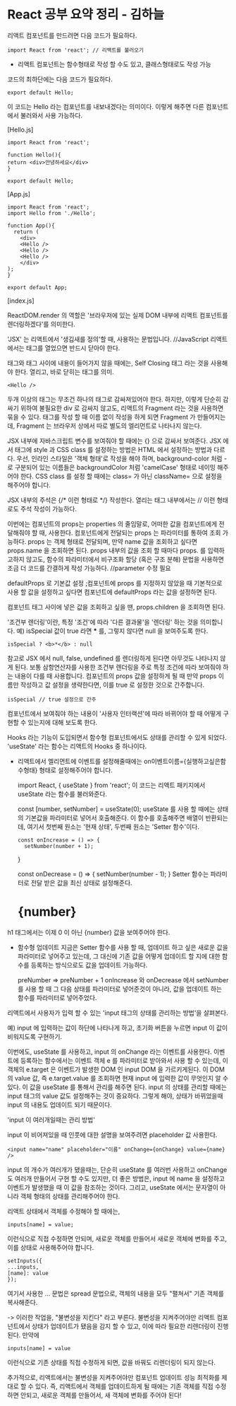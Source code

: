 React 공부 요약 정리 - 김하늘
====

리액트 컴포넌트를 만드려면 다음 코드가 필요하다.

	import React from 'react'; // 리액트를 불러오기

* 리액트 컴포넌트는 함수형태로 작성 할 수도 있고, 클래스형태로도 작성 가능


코드의 최하단에는 다음 코드가 필요하다.

	export default Hello;
이 코드는 Hello 라는 컴포넌트를 내보내겠다는 의미이다. 이렇게 해주면 다른 컴포넌트에서 불러와서 사용 가능하다.


[Hello.js]

	import React from 'react';
	
	function Hello(){
    return <div>안녕하세요</div>
	}
	
	export default Hello;

[App.js]

	import React from 'react';
	import Hello from './Hello';
	
	function App(){
	  return (
    	<div>
      	<Hello />
      	<Hello />
      	<Hello />
    	</div>
  	);
	}
	
	export default App;


[index.js]

ReactDOM.render 의 역할은 '브라우저에 있는 실제 DOM 내부에 리액트 컴포넌트를 렌더링하겠다'를 의미한다. 

'JSX' 는 리액트에서 '생김새를 정의'할 때, 사용하는 문법입니다. //JavaScript
리액트에서는 태그를 열었으면 반드시 닫아야 한다.

태그와 태그 사이에 내용이 들어가지 않을 때에는, Self Closing 태그 라는 것을 사용해야 한다. 열리고, 바로 닫히는 태그를 의미.
	
    <Hello />


두개 이상의 태그는 무조건 하나의 태그로 감싸져있어야 한다.
하지만, 이렇게 단순히 감싸기 위하여 불필요한 div 로 감싸지 않고도, 리액트의 Fragment 라는 것을 사용하면 묶을 수 있다.
태그를 작성 할 때 이름 없이 작성을 하게 되면 Fragment 가 만들어지는데, Fragment 는 브라우저 상에서 따로 별도의 엘리먼트로 나타나지 않는다.


JSX 내부에 자바스크립트 변수를 보여줘야 할 때에는 {} 으로 감싸서 보여준다.
JSX 에서 태그에 style 과 CSS class 를 설정하는 방법은 HTML 에서 설정하는 방법과 다르다.
우선, 인라인 스타일은 '객체 형태'로 작성을 해야 하며, background-color 처럼 - 로 구분되어 있는 이름들은 backgroundColor 처럼 'camelCase' 형태로 네이밍 해주어야 한다.
CSS class 를 설정 할 때에는 class= 가 아닌 className= 으로 설정을 해주어야 합니다.

JSX 내부의 주석은 {/* 이런 형태로 */} 작성한다.
열리는 태그 내부에서는 // 이런 형태로도 주석 작성이 가능하다.


이번에는 컴포넌트의 props는 properties 의 줄임말로, 어떠한 값을 컴포넌트에게 전달해줘야 할 때, 사용한다.
컴포넌트에게 전달되는 props 는 파라미터를 통하여 조회 가능하다. props 는 객체 형태로 전달되며, 만약 name 값을 조회하고 싶다면 props.name 을 조회하면 된다.
props 내부의 값을 조회 할 때마다 props. 를 입력하고하지 않고도, 함수의 파라미터에서 비구조화 할당 (혹은 구조 분해) 문법을 사용하면 조금 더 코드를 간결하게 작성 가능하다. //parameter 수정 필요

defaultProps 로 기본값 설정
;컴포넌트에 props 를 지정하지 않았을 때 기본적으로 사용 할 값을 설정하고 싶다면 컴포넌트에 defaultProps 라는 값을 설정하면 된다.

컴포넌트 태그 사이에 넣은 값을 조회하고 싶을 땐, props.children 을 조회하면 된다.




'조건부 렌더링'이란, 특정 '조건'에 따라 '다른 결과물'을 '렌더링' 하는 것을 의미합니다.
예) isSpecial 값이 true 라면 <b>*</b> 를, 그렇지 않다면 null 을 보여주도록 한다.

	isSpecial ? <b>*</b> : null
참고로 JSX 에서 null, false, undefined 를 렌더링하게 된다면 아무것도 나타나지 않게 된다.
보통 삼항연산자를 사용한 조건부 렌더링을 주로 특정 조건에 따라 보여줘야 하는 내용이 다를 때 사용합니다.
컴포넌트의 props 값을 설정하게 될 때 만약 props 이름만 작성하고 값 설정을 생략한다면, 이를 true 로 설정한 것으로 간주합니다.

	isSpecial // true 설정으로 간주 
    
컴포넌트에서 보여줘야 하는 내용이 '사용자 인터랙션'에 따라 바뀌어야 할 때 어떻게 구현할 수 있는지에 대해 보도록 한다.

Hooks 라는 기능이 도입되면서 함수형 컴포넌트에서도 상태를 관리할 수 있게 되었다. 'useState' 라는 함수는 리액트의 Hooks 중 하나이다.



* 리액트에서 엘리먼트에 이벤트를 설정해줄때에는 on이벤트이름={실행하고싶은함수형태} 형태로 설정해주어야 합니다.



	import React, { useState } from 'react';
이 코드는 리액트 패키지에서 useState 라는 함수를 불러와준다.

	const [number, setNumber] = useState(0);
useState 를 사용 할 때에는 상태의 기본값을 파라미터로 넣어서 호출해준다. 이 함수를 호출해주면 배열이 반환되는데, 여기서 첫번째 원소는 '현재 상태', 두번째 원소는 'Setter 함수'이다.

	  const onIncrease = () => {
    	setNumber(number + 1);
  	}

  	const onDecrease = () => {
    	setNumber(number - 1);
  	}
Setter 함수는 파라미터로 전달 받은 값을 최신 상태로 설정해준다.

    <h1>{number}</h1>
h1 태그에서는 이제 0 이 아닌 {number} 값을 보여주어야 한다.


* 함수형 업데이트
지금은 Setter 함수를 사용 할 때, 업데이트 하고 싶은 새로운 값을 파라미터로 넣어주고 있는데, 그 대신에 기존 값을 어떻게 업데이트 할 지에 대한 함수를 등록하는 방식으로도 값을 업데이트 가능하다.


	preNumber => preNumber + 1
onIncrease 와 onDecrease 에서 setNumber 를 사용 할 때 그 다음 상태를 파라미터로 넣어준것이 아니라, 값을 업데이트 하는 함수를 파라미터로 넣어주었다.




리액트에서 사용자가 입력 할 수 있는 'input 태그의 상태를 관리하는 방법'을 살펴본다.


예) input 에 입력하는 값이 하단에 나타나게 하고, 초기화 버튼을 누르면 input 이 값이 비워지도록 구현하기.

이번에도, useState 를 사용하고, input 의 onChange 라는 이벤트를 사용한다.
이벤트에 등록하는 함수에서는 이벤트 객체 e 를 파라미터로 받아와서 사용 할 수 있는데, 이 객체의 e.target 은 이벤트가 발생한 DOM 인 input DOM 을 가르키게된다. 이 DOM 의 value 값, 즉 e.target.value 를 조회하면 현재 input 에 입력한 값이 무엇인지 알 수 있다.
이 값을 useState 를 통해서 관리를 해주면 된다.
input 의 상태를 관리할 때에는 input 태그의 value 값도 설정해주는 것이 중요하다. 그렇게 해야, 상태가 바뀌었을때 input 의 내용도 업데이트 되기 때문이다.


'input 이 여러개일때는 관리 방법' 

input 이 비어져있을 때 인풋에 대한 설명을 보여주려면 placeholder 값 사용한다.

	<input name="name" placeholder="이름" onChange={onChange} value={name} />
    
input 의 개수가 여러개가 됐을때는, 단순히 useState 를 여러번 사용하고 onChange 도 여러개 만들어서 구현 할 수도 있지만, 더 좋은 방법은, input 에 name 을 설정하고 이벤트가 발생했을 때 이 값을 참조하는 것이다. 그리고, useState 에서는 문자열이 아니라 객체 형태의 상태를 관리해주어야 한다.

리액트 상태에서 객체를 수정해야 할 때에는,

	inputs[name] = value;
이런식으로 직접 수정하면 안되며, 새로운 객체를 만들어서 새로운 객체에 변화를 주고, 이를 상태로 사용해주어야 합니다.

	setInputs({
  	...inputs,
  	[name]: value
	});
여기서 사용한 ... 문법은 spread 문법으로, 객체의 내용을 모두 "펼쳐서" 기존 객체를 복사해준다.

-> 이러한 작업을, "불변성을 지킨다" 라고 부른다. 불변성을 지켜주어야만 리액트 컴포넌트에서 상태가 업데이트가 됐음을 감지 할 수 있고, 이에 따라 필요한 리렌더링이 진행된다. 만약에

	inputs[name] = value
이런식으로 기존 상태를 직접 수정하게 되면, 값을 바꿔도 리렌더링이 되지 않는다.

추가적으로, 리액트에서는 불변성을 지켜주어야만 컴포넌트 업데이트 성능 최적화를 제대로 할 수 있다.
즉, 리액트에서 객체를 업데이트하게 될 때에는 기존 객체를 직접 수정하면 안되고, 새로운 객체를 만들어서, 새 객체에 변화를 주어야 된다!
